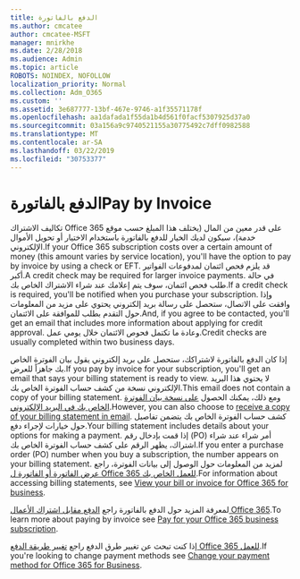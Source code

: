```yaml
---
title: الدفع بالفاتورة
ms.author: cmcatee
author: cmcatee-MSFT
manager: mnirkhe
ms.date: 2/28/2018
ms.audience: Admin
ms.topic: article
ROBOTS: NOINDEX, NOFOLLOW
localization_priority: Normal
ms.collection: Adm_O365
ms.custom: ''
ms.assetid: 3e687777-13bf-467e-9746-a1f35571178f
ms.openlocfilehash: aa1dafada1f55da1b4d561f0facf5307925d37a0
ms.sourcegitcommit: 03a156a9c9740521155a30775492c7dff0982588
ms.translationtype: MT
ms.contentlocale: ar-SA
ms.lasthandoff: 03/22/2019
ms.locfileid: "30753377"
---
```

# <a name="pay-by-invoice"></a><span data-ttu-id="784ae-102">الدفع بالفاتورة</span><span class="sxs-lookup"><span data-stu-id="784ae-102">Pay by Invoice</span></span>

<span data-ttu-id="784ae-103">تكاليف الاشتراك Office 365 على قدر معين من المال (يختلف هذا المبلغ حسب موقع خدمة)، سيكون لديك الخيار للدفع بالفاتورة باستخدام الاختيار أو تحويل الأموال الإلكتروني.</span><span class="sxs-lookup"><span data-stu-id="784ae-103">If your Office 365 subscription costs over a certain amount of money (this amount varies by service location), you'll have the option to pay by invoice by using a check or EFT.</span></span> <span data-ttu-id="784ae-104">قد يلزم فحص ائتمان لمدفوعات الفواتير أكبر.</span><span class="sxs-lookup"><span data-stu-id="784ae-104">A credit check may be required for larger invoice payments.</span></span> <span data-ttu-id="784ae-105">في حالة طلب فحص ائتمان، سوف يتم إعلامك عند شراء الاشتراك الخاص بك.</span><span class="sxs-lookup"><span data-stu-id="784ae-105">If a credit check is required, you'll be notified when you purchase your subscription.</span></span> <span data-ttu-id="784ae-106">وإذا وافقت على الاتصال، ستحصل على رسالة بريد إلكتروني يحتوي على مزيد من المعلومات حول التقدم بطلب للموافقة على الائتمان.</span><span class="sxs-lookup"><span data-stu-id="784ae-106">And, if you agree to be contacted, you'll get an email that includes more information about applying for credit approval.</span></span> <span data-ttu-id="784ae-107">وعادة ما تكتمل فحوص الائتمان خلال يومي عمل.</span><span class="sxs-lookup"><span data-stu-id="784ae-107">Credit checks are usually completed within two business days.</span></span>
  
<span data-ttu-id="784ae-108">إذا كان الدفع بالفاتورة لاشتراكك، ستحصل على بريد إلكتروني يقول بيان الفوترة الخاص بك جاهزاً للعرض.</span><span class="sxs-lookup"><span data-stu-id="784ae-108">If you pay by invoice for your subscription, you'll get an email that says your billing statement is ready to view.</span></span> <span data-ttu-id="784ae-109">لا يحتوي هذا البريد الإلكتروني نسخة من كشف حساب الفوترة الخاص بك.</span><span class="sxs-lookup"><span data-stu-id="784ae-109">This email does not contain a copy of your billing statement.</span></span> <span data-ttu-id="784ae-110">ومع ذلك، يمكنك الحصول [على نسخة بيان الفوترة الخاص بك في البريد الإلكتروني](https://support.office.com/article/734f4aab-df2d-4e9b-8cb1-691910bde216).</span><span class="sxs-lookup"><span data-stu-id="784ae-110">However, you can also choose to [receive a copy of your billing statement in email](https://support.office.com/article/734f4aab-df2d-4e9b-8cb1-691910bde216).</span></span> <span data-ttu-id="784ae-111">كشف حساب الفوترة الخاص بك يتضمن تفاصيل حول خيارات لإجراء دفع.</span><span class="sxs-lookup"><span data-stu-id="784ae-111">Your billing statement includes details about your options for making a payment.</span></span> <span data-ttu-id="784ae-112">إذا قمت بإدخال رقم (PO) أمر شراء عند شراء اشتراك، يظهر الرقم على كشف حساب الفوترة الخاص بك.</span><span class="sxs-lookup"><span data-stu-id="784ae-112">If you enter a purchase order (PO) number when you buy a subscription, the number appears on your billing statement.</span></span> <span data-ttu-id="784ae-113">لمزيد من المعلومات حول الوصول إلى بيانات الفوترة، راجع [عرض الفاتورة أو الفاتورة ل Office 365 للعمل الخاص بك](https://support.office.com/article/2ae3ea58-4fce-4592-91d6-46e9ae3ec218).</span><span class="sxs-lookup"><span data-stu-id="784ae-113">For information about accessing billing statements, see [View your bill or invoice for Office 365 for business](https://support.office.com/article/2ae3ea58-4fce-4592-91d6-46e9ae3ec218).</span></span>
  
<span data-ttu-id="784ae-114">لمعرفة المزيد حول الدفع بالفاتورة راجع [الدفع مقابل اشتراك الأعمال Office 365](https://support.office.com/article/734f4aab-df2d-4e9b-8cb1-691910bde216).</span><span class="sxs-lookup"><span data-stu-id="784ae-114">To learn more about paying by invoice see [Pay for your Office 365 business subscription](https://support.office.com/article/734f4aab-df2d-4e9b-8cb1-691910bde216).</span></span>
  
<span data-ttu-id="784ae-115">إذا كنت تبحث عن تغيير طرق الدفع راجع [تغيير طريقة الدفع Office 365 للعمل](https://support.office.com/article/8652f539-3123-4a8f-b9bd-6aa2f0e0372d).</span><span class="sxs-lookup"><span data-stu-id="784ae-115">If you're looking to change payment methods see [Change your payment method for Office 365 for Business](https://support.office.com/article/8652f539-3123-4a8f-b9bd-6aa2f0e0372d).</span></span>
  

